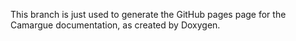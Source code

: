 This branch is just used to generate the GitHub pages page for the Camargue
documentation, as created by Doxygen.